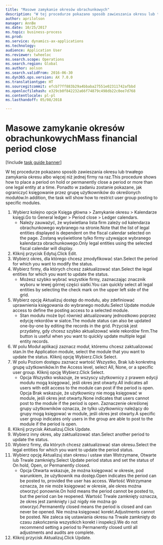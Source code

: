 ```yaml
--- 
title: "Masowe zamykanie okresów obrachunkowych"
description: "W tej procedurze pokazano sposób zawieszania okresu lub trwałego zamykania okresu albo więcej niż jednej firmy na raz."
author: aprilolson
manager: AnnBe
ms.date: 10/25/2017
ms.topic: business-process
ms.prod: 
ms.service: dynamics-ax-applications
ms.technology: 
audience: Application User
ms.reviewer: twheeloc
ms.search.scope: Operations
ms.search.region: Global
ms.author: aolson
ms.search.validFrom: 2016-06-30
ms.dyn365.ops.version: AX 7.0.0
ms.translationtype: HT
ms.sourcegitcommit: efcb77ff883b29a4bbaba27551e02311742afbbd
ms.openlocfilehash: e329cb0f842232a66f74879c498db22c0ee7d768
ms.contentlocale: pl-pl
ms.lasthandoff: 05/08/2018

---
```

# <a name="mass-financial-period-close"></a><span data-ttu-id="4a554-103">Masowe zamykanie okresów obrachunkowych</span><span class="sxs-lookup"><span data-stu-id="4a554-103">Mass financial period close</span></span>

[!include [task guide banner](../../includes/task-guide-banner.md)]

<span data-ttu-id="4a554-104">W tej procedurze pokazano sposób zawieszania okresu lub trwałego zamykania okresu albo więcej niż jednej firmy na raz.</span><span class="sxs-lookup"><span data-stu-id="4a554-104">This procedure shows how to place a period on hold or permanently close a period or more than one legal entity at a time.</span></span> <span data-ttu-id="4a554-105">Ponadto w zadaniu zostanie pokazane, jak ograniczyć księgowanie przez grupę użytkowników do określonych modułów.</span><span class="sxs-lookup"><span data-stu-id="4a554-105">In addition, the task will show how to restrict user group posting to specific modules.</span></span>

1. <span data-ttu-id="4a554-106">Wybierz kolejno opcje Księga główna > Zamykanie okresu > Kalendarze księgi.</span><span class="sxs-lookup"><span data-stu-id="4a554-106">Go to General ledger > Period close > Ledger calendars.</span></span>
    * <span data-ttu-id="4a554-107">Należy zauważyć, że wyświetlana lista firm zależy od kalendarza obrachunkowego wybranego na stronie.</span><span class="sxs-lookup"><span data-stu-id="4a554-107">Note that the list of legal entities displayed is dependent on the fiscal calendar selected on the page.</span></span> <span data-ttu-id="4a554-108">Zostaną wyświetlone tylko firmy używające wybranego kalendarza obrachunkowego.</span><span class="sxs-lookup"><span data-stu-id="4a554-108">Only legal entities using the selected fiscal calendar will display.</span></span>  
2. <span data-ttu-id="4a554-109">Kliknij przycisk Edytuj.</span><span class="sxs-lookup"><span data-stu-id="4a554-109">Click Edit.</span></span>
3. <span data-ttu-id="4a554-110">Wybierz okres, dla którego chcesz zmodyfikować stan.</span><span class="sxs-lookup"><span data-stu-id="4a554-110">Select the period for which you want to modify the status.</span></span>
4. <span data-ttu-id="4a554-111">Wybierz firmy, dla których chcesz zaktualizować stan.</span><span class="sxs-lookup"><span data-stu-id="4a554-111">Select the legal entities for which you want to update the status.</span></span>
    * <span data-ttu-id="4a554-112">Możesz szybko wybrać wszystkie firmy, zaznaczając znacznik wyboru w lewej górnej części siatki.</span><span class="sxs-lookup"><span data-stu-id="4a554-112">You can quickly select all legal entities  by selecting the check mark on the upper left side of the grid.</span></span>  
5. <span data-ttu-id="4a554-113">Wybierz opcję Aktualizuj dostęp do modułu, aby zdefiniować uprawnienia księgowania do wybranego modułu.</span><span class="sxs-lookup"><span data-stu-id="4a554-113">Select Update module access to define the posting access to a selected module.</span></span>
    * <span data-ttu-id="4a554-114">Stan modułu może być również aktualizowany jednostkowo poprzez edycję rekordów w siatce.</span><span class="sxs-lookup"><span data-stu-id="4a554-114">The module status can also be updated one-by-one by editing the records in the grid.</span></span> <span data-ttu-id="4a554-115">Przycisk jest przydatny, gdy chcesz szybko aktualizować wiele rekordów firm.</span><span class="sxs-lookup"><span data-stu-id="4a554-115">The button is useful when you want to quickly update multiple legal entity records.</span></span>  
6. <span data-ttu-id="4a554-116">W polu Moduł aplikacji zaznacz moduł, któremu chcesz zaktualizować stan.</span><span class="sxs-lookup"><span data-stu-id="4a554-116">In the Application module, select the module that you want to update the status.</span></span> <span data-ttu-id="4a554-117">Kliknij opcję Wybierz.</span><span class="sxs-lookup"><span data-stu-id="4a554-117">Click Select.</span></span>
7. <span data-ttu-id="4a554-118">W polu Poziom dostępu zaznacz wartość Wszystko, Brak lub konkretną grupę użytkowników.</span><span class="sxs-lookup"><span data-stu-id="4a554-118">In the Access level, select All, None, or a specific user group.</span></span> <span data-ttu-id="4a554-119">Kliknij opcję Wybierz.</span><span class="sxs-lookup"><span data-stu-id="4a554-119">Click Select.</span></span>
    * <span data-ttu-id="4a554-120">Opcja Wszystko wskazuje, że wszyscy użytkownicy z prawem edycji modułu mogą księgować, jeśli okres jest otwarty.</span><span class="sxs-lookup"><span data-stu-id="4a554-120">All indicates all users with edit access to the module can post if the period is open.</span></span> <span data-ttu-id="4a554-121">Opcja Brak wskazuje, że użytkownicy nie mogą księgować w module, jeśli okres jest otwarty.</span><span class="sxs-lookup"><span data-stu-id="4a554-121">None indicates that users cannot post to the module if the period is open.</span></span> <span data-ttu-id="4a554-122">Zaznaczenie określonej grupy użytkowników oznacza, że tylko użytkownicy należący do grupy mogą księgować w module, jeśli okres jest otwarty.</span><span class="sxs-lookup"><span data-stu-id="4a554-122">A specific user group indicates only users in the group are able to post to the module if the period is open.</span></span>  
8. <span data-ttu-id="4a554-123">Kliknij przycisk Aktualizuj.</span><span class="sxs-lookup"><span data-stu-id="4a554-123">Click Update.</span></span>
9. <span data-ttu-id="4a554-124">Wybierz inny okres, aby zaktualizować stan.</span><span class="sxs-lookup"><span data-stu-id="4a554-124">Select another period to update the status.</span></span>
10. <span data-ttu-id="4a554-125">Wybierz firmy, dla których chcesz zaktualizować stan okresu.</span><span class="sxs-lookup"><span data-stu-id="4a554-125">Select the legal entities for which you want to update the period status.</span></span>
11. <span data-ttu-id="4a554-126">Wybierz opcję Aktualizuj stan okresu i ustaw stan Wstrzymane, Otwarte lub Trwale zamknięty.</span><span class="sxs-lookup"><span data-stu-id="4a554-126">Select Update period status and set the status of On hold, Open, or Permanently closed.</span></span>
    * <span data-ttu-id="4a554-127">Opcja Otwarta wskazuje, że można księgować w okresie, pod warunkiem, że użytkownik ma dostęp.</span><span class="sxs-lookup"><span data-stu-id="4a554-127">Open indicates the period can be posted to, provided the user has access.</span></span> <span data-ttu-id="4a554-128">Wartość Wstrzymane oznacza, że nie może księgować w okresie, ale okres można otworzyć ponownie.</span><span class="sxs-lookup"><span data-stu-id="4a554-128">On hold means the period cannot be posted to, but the period can be reopened.</span></span> <span data-ttu-id="4a554-129">Wartość Trwale zamknięty oznacza, że okres jest zamknięty i już nigdy nie można go otworzyć.</span><span class="sxs-lookup"><span data-stu-id="4a554-129">Permanently closed means the period is closed and can never be opened.</span></span> <span data-ttu-id="4a554-130">Nie można księgować korekt.</span><span class="sxs-lookup"><span data-stu-id="4a554-130">Adjustments cannot be posted.</span></span> <span data-ttu-id="4a554-131">Nie zaleca się ustawiania okresu na Trwale zamknięty do czasu zakończenia wszystkich korekt i inspekcji.</span><span class="sxs-lookup"><span data-stu-id="4a554-131">We do not recommend setting a period to Permanently closed until all adjustments and audits are complete.</span></span>  
12. <span data-ttu-id="4a554-132">Kliknij przycisk Aktualizuj.</span><span class="sxs-lookup"><span data-stu-id="4a554-132">Click Update.</span></span>


